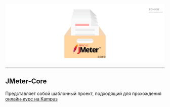 ![img.png](images/core-logo.png)

---

## JMeter-Core
Представляет собой шаблонный проект, подходящий для прохождения [онлайн-курс на Kampus](https://tochka.kampus.team/collection-topics/194197)
